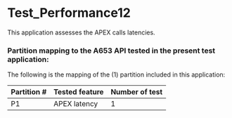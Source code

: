 # Test_Performance12

This application assesses the APEX calls latencies. 
### Partition mapping to the A653 API tested in the present test application:

The following is the mapping of the (1) partition included in this application:

| Partition # | Tested feature    | Number of test |
| ----------- | ----------------  | -------------- |
|    P1       | APEX latency	  |  	 1		   |
